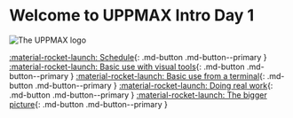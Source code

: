 # Welcome to UPPMAX Intro Day 1

![The UPPMAX logo](uppmax_logo.png)

[:material-rocket-launch: Schedule](overviews/schedule.md){: .md-button .md-button--primary }
[:material-rocket-launch: Basic use with visual tools](sessions/introduction_visual.md){: .md-button .md-button--primary }
[:material-rocket-launch: Basic use from a terminal](sessions/introduction_terminal.md){: .md-button .md-button--primary }
[:material-rocket-launch: Doing real work](sessions/introduction_real_work.md){: .md-button .md-button--primary }
[:material-rocket-launch: The bigger picture](sessions/introduction_bigger_picture.md){: .md-button .md-button--primary }
